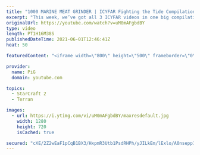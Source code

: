 ```yaml
---
title: "1000 MARINE MEAT GRINDER | ICYFAR Fighting the Tide Compilation!"
excerpt: "This week, we’ve got all 3 ICYFAR videos in one big compilation! Enjoy :)  Chapters: 0:00 ICYFAR Game 1 14:50 ICYFAR Game 2 (1000 Marine Meat Grinder!) 46:07 ICYFAR Game 3  In this week’s episode of I Cast Your Freakin Awesome Replays (ICYFAR) players sent in their StarCraft 2 replays where they use"
originalUrl: https://youtube.com/watch?v=uM0mAFgbdBY
type: video
length: PT1H16M38S
publishedDateTime: 2021-06-01T12:46:41Z
heat: 50

featuredContent: "<iframe width=\"800\" height=\"500\" frameborder=\"0\" src=\"https://www.youtube.com/embed/uM0mAFgbdBY\" allow=\"accelerometer; autoplay; encrypted-media; gyroscope; picture-in-picture\" allowfullscreen></iframe>"

provider:
  name: PiG
  domain: youtube.com

topics:
  - StarCraft 2
  - Terran

images:
  - url: https://i.ytimg.com/vi/uM0mAFgbdBY/maxresdefault.jpg
    width: 1280
    height: 720
    isCached: true

secured: "cXE/2Z2wEaF1pCqB1BX3/HxpmR3Utb1PsdRHPh/yJILkEm/lExlo/A0nsepp15b/KDalZfoXdO6BzdirRdL1yPd73QqQZ39KcR3r9NFKQrz1cuTd1SZBl/p9v3RBO2R0lXVjFE+3nhgnl+jWwbecWpiybP6XlbA52+bxY8fW6aGkxSDR5L54cByWFajumoS1ey1djIOJOGixPZUuqrFOy6I6312YOMz8gjQQA87qrY3sgxtS23Oh1KNoDbXxLuNI1ZPYxFMgzzp7pCrChM3SCL/zyuKNPt+T0USoL+twe1HjRQRRaOTs6ihIrBB+2A/O+F2frsjXCtmrSDHgniV0NdtAqLvMZBp5NoKHn8iVFg2iJNwB+stCXylCBciCMcDA3YkeVKEfKyI+FS+Rr9EbFA54w9cY1AmF3UU3D+dUdRk=;dhbapEEIv5tzYTkKY+zI4Q=="
---
```


